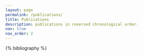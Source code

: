 ```yaml
---
layout: page
permalink: /publications/
title: Publications
description: publications in reversed chronological order. 
nav: true
nav_order: 2
---
```


<!-- _pages/publications.md -->
<div class="publications">

{% bibliography %}

</div>
